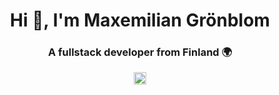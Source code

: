 <h1 align="center">Hi 👋, I'm Maxemilian Grönblom</h1>
<h3 align="center">A fullstack developer from Finland 🌍</h3>

<p align="center">
<a href="https://twitter.com/maxemiliang" target="blank"><img align="center" src="https://cdn.jsdelivr.net/npm/simple-icons@3.0.1/icons/twitter.svg" alt="maxemiliang" height="20" width="20" /></a>
</p>
